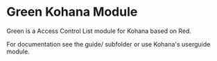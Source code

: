 # Green Kohana Module

Green is a Access Control List module for Kohana based on Red.

For documentation see the guide/ subfolder or use Kohana's userguide module.
